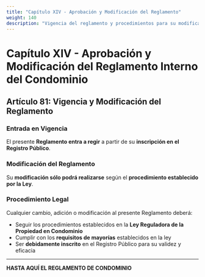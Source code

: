 ```yaml
---
title: "Capítulo XIV - Aprobación y Modificación del Reglamento"
weight: 140
description: "Vigencia del reglamento y procedimientos para su modificación"
---
```


# Capítulo XIV - Aprobación y Modificación del Reglamento Interno del Condominio

## Artículo 81: Vigencia y Modificación del Reglamento

### Entrada en Vigencia
El presente **Reglamento entra a regir** a partir de su **inscripción en el Registro Público**.

### Modificación del Reglamento
Su **modificación sólo podrá realizarse** según el **procedimiento establecido por la Ley**.

### Procedimiento Legal
Cualquier cambio, adición o modificación al presente Reglamento deberá:
- Seguir los procedimientos establecidos en la **Ley Reguladora de la Propiedad en Condominio**
- Cumplir con los **requisitos de mayorías** establecidos en la ley
- Ser **debidamente inscrito** en el Registro Público para su validez y eficacia

---

**HASTA AQUÍ EL REGLAMENTO DE CONDOMINIO**